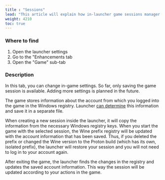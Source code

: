 ```yaml
---
title : "Sessions"
lead: "This article will explain how in-launcher game sessions manager works"
weight: 4210
toc: true
---
```


### Where to find

1. Open the launcher settings
2. Go to the "Enhancements tab
3. Open the "Game" sub-tab

### Description

In this tab, you can change in-game settings. So far, only saving the game session is available. Adding more settings is planned in the future.

The game stores information about the account from which you logged into the game in the Windows registry. Launcher [can determine](https://github.com/an-anime-team/anime-launcher-sdk/blob/7e7db30de4c02cf62b58770d2a4ee5ed0337edd4/src/games/genshin/sessions.rs ) this information and save it in a separate file.

When creating a new session inside the launcher, it will copy the information from the necessary Windows registry keys. When you start the game with the selected session, the Wine prefix registry will be updated with the account information that has been saved. Thus, if you deleted the prefix or changed the Wine version to the Proton build (which has its own, isolated prefix), the launcher will restore your session and you will not need to log in to your account again.

After exiting the game, the launcher finds the changes in the registry and updates the saved account information. This way the session will be updated according to your actions in the game.
